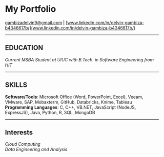 # **My Portfolio**  
[gambizadelvin9@gmail.com](gambizadelvin9@gmail.com) | [www.linkedin.com/in/delvin-gambiza-b4346617b/](www.linkedin.com/in/delvin-gambiza-b4346617b/) 

---

## **EDUCATION**

 
*Current MSBA Student at UIUC with B.Tech. in Software Engineering from HIT*  




---

## **SKILLS**

**Software/Tools**: Microsoft Office (Word, PowerPoint, Excel), Veeam, VMware, SAP, Mobaxterm, GitHub, Databricks, Knime, Tableau  
**Programming Languages**: C, C++, VB.NET, JavaScript (NodeJS, ExpressJS), Java, Python, R, SQL, MongoDB  


---

## **Interests**

  
*Cloud Computing*  
*Data Engineering and Analysis*  

